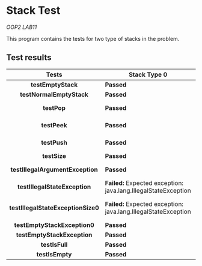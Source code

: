 # Stack Test
*OOP2 LAB11*

This program contains the tests for two type of stacks in the problem.

## Test results

|Tests|Stack Type 0|Stack Type 1|
|:---:|---|---|
|**testEmptyStack**|**Passed**|**Failed:** isFull when size=0 must be true|
|**testNormalEmptyStack**|**Passed**|**Passed**|
|**testPop**|**Passed**|**Failed:** This stack size is invalid expected same:<2> was not:<1>|
|**testPeek**|**Passed**|**Failed:** Peek must not remove the object expected:<1> but was:<0>|
|**testPush**|**Passed**|**Failed:** Invalid size of stack after push expected:<1> but was:<0>|
|**testSize**|**Passed**|**Passed**
|**testIllegalArgumentException**|**Passed**|**Failed:** Expected exception: java.lang.IllegalArgumentException|
|**testIllegalStateException**|**Failed:** Expected exception: java.lang.IllegalStateException|**Failed:** Expected exception: java.lang.IllegalStateException|
|**testIllegalStateExceptionSize0**|**Failed:** Expected exception: java.lang.IllegalStateException|**ERROR:** Unexpected exception, expected<java.lang.IllegalStateException> but was<java.util.EmptyStackException>|
|**testEmptyStackException0**|**Passed**|**Passed**|
|**testEmptyStackException**|**Passed**|**Passed**|
|**testIsFull**|**Passed**|**Failed:** This stack is full now|
|**testIsEmpty**|**Passed**|**Passed**|

